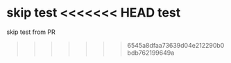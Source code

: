 skip test
<<<<<<< HEAD
test
=======
skip test from PR
>>>>>>> 6545a8dfaa73639d04e212290b0bdb762199649a
